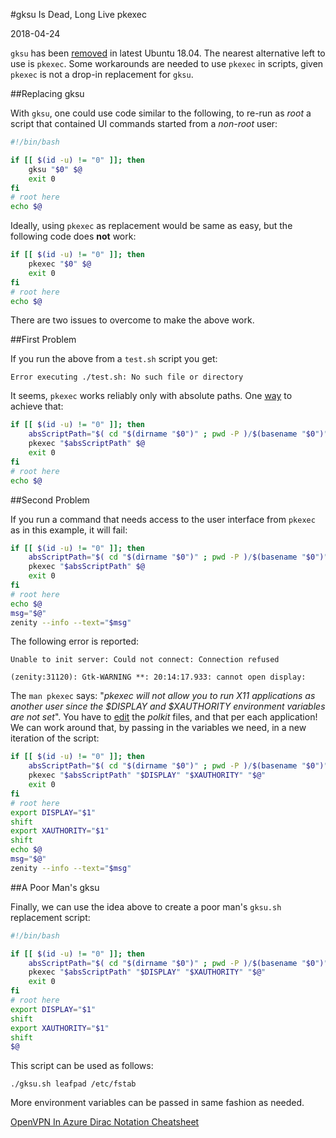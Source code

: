 
#gksu Is Dead, Long Live pkexec

2018-04-24

<!--- tags: linux -->

`gksu` has been [removed](https://jeremy.bicha.net/2018/04/18/gksu-removed-from-ubuntu/) in latest Ubuntu 18.04. The nearest alternative left to use is `pkexec`. Some workarounds are needed to use `pkexec` in scripts, given `pkexec` is not a drop-in replacement for `gksu`.

##Replacing gksu

With `gksu`, one could use code similar to the following, to re-run as *root* a script that contained UI commands started from a *non-root* user: 

```bash
#!/bin/bash

if [[ $(id -u) != "0" ]]; then
    gksu "$0" $@
    exit 0
fi
# root here
echo $@
```

Ideally, using `pkexec` as replacement would be same as easy, but the following code does **not** work:

```bash
if [[ $(id -u) != "0" ]]; then
    pkexec "$0" $@
    exit 0
fi
# root here
echo $@
```

There are two issues to overcome to make the above work.

##First Problem

If you run the above from a `test.sh` script you get:

```
Error executing ./test.sh: No such file or directory
```

It seems, `pkexec` works reliably only with absolute paths. One [way](https://stackoverflow.com/questions/4774054/reliable-way-for-a-bash-script-to-get-the-full-path-to-itself) to achieve that:

```bash
if [[ $(id -u) != "0" ]]; then
    absScriptPath="$( cd "$(dirname "$0")" ; pwd -P )/$(basename "$0")"
    pkexec "$absScriptPath" $@
    exit 0
fi
# root here
echo $@
```

##Second Problem

If you run a command that needs access to the user interface from `pkexec` as in this example, it will fail:

```bash
if [[ $(id -u) != "0" ]]; then
    absScriptPath="$( cd "$(dirname "$0")" ; pwd -P )/$(basename "$0")"
    pkexec "$absScriptPath" $@
    exit 0
fi
# root here
echo $@
msg="$@"
zenity --info --text="$msg"
```

The following error is reported:

```
Unable to init server: Could not connect: Connection refused

(zenity:31120): Gtk-WARNING **: 20:14:17.933: cannot open display:
```

The `man pkexec` says: "*pkexec will not allow you to run X11 applications as another user since the $DISPLAY and $XAUTHORITY environment variables are not set*". You have to [edit](https://unix.stackexchange.com/questions/203136/how-do-i-run-gui-applications-as-root-by-using-pkexec) the *polkit* files, and that per each application! We can work around that, by passing in the variables we need, in a new iteration of the script:

```bash
if [[ $(id -u) != "0" ]]; then
    absScriptPath="$( cd "$(dirname "$0")" ; pwd -P )/$(basename "$0")"
    pkexec "$absScriptPath" "$DISPLAY" "$XAUTHORITY" "$@"
    exit 0
fi
# root here
export DISPLAY="$1"
shift
export XAUTHORITY="$1"
shift
echo $@
msg="$@"
zenity --info --text="$msg"
```

##A Poor Man's gksu

Finally, we can use the idea above to create a poor man's `gksu.sh` replacement script:

```bash
#!/bin/bash

if [[ $(id -u) != "0" ]]; then
    absScriptPath="$( cd "$(dirname "$0")" ; pwd -P )/$(basename "$0")"
    pkexec "$absScriptPath" "$DISPLAY" "$XAUTHORITY" "$@"
    exit 0
fi
# root here
export DISPLAY="$1"
shift
export XAUTHORITY="$1"
shift
$@
```

This script can be used as follows:

```
./gksu.sh leafpad /etc/fstab
```

More environment variables can be passed in same fashion as needed.

<ins class='nfooter'><a rel='prev' id='fprev' href='#blog/2018/2018-04-25-OpenVPN-In-Azure.md'>OpenVPN In Azure</a> <a rel='next' id='fnext' href='#blog/2018/2018-01-27-Dirac-Notation-Cheatsheet.md'>Dirac Notation Cheatsheet</a></ins>
